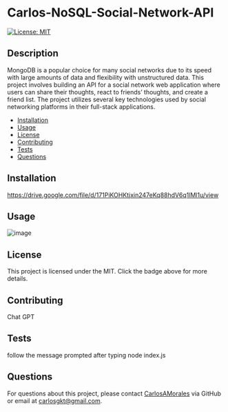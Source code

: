 # Carlos-NoSQL-Social-Network-API

[![License: MIT](https://img.shields.io/badge/License-MIT-yellow.svg)](https://opensource.org/licenses/MIT)

## Description

MongoDB is a popular choice for many social networks due to its speed with large amounts of data and flexibility with unstructured data. This project involves building an API for a social network web application where users can share their thoughts, react to friends’ thoughts, and create a friend list. The project utilizes several key technologies used by social networking platforms in their full-stack applications.

- [Installation](#installation)
- [Usage](#usage)
- [License](#license)
- [Contributing](#contributing)
- [Tests](#tests)
- [Questions](#questions)

## Installation

https://drive.google.com/file/d/171PiKOHKtjxin247eKq88hdV6q1lMl1u/view

## Usage

![image](https://github.com/carlosamorales/Carlos-NoSQL-Social-Network-API/assets/7796766/b8f13ae0-4405-41c5-b0a7-75ad2ca5fb5b)


## License

This project is licensed under the MIT. Click the badge above for more details.

## Contributing

Chat GPT

## Tests

follow the message prompted after typing node index.js

## Questions

For questions about this project, please contact [CarlosAMorales](https://github.com/CarlosAMorales) via GitHub or email at carlosgkt@gmail.com.

